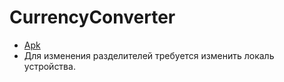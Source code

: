 # CurrencyConverter

* [Apk](https://github.com/Alesh17/CurrencyConverter/blob/master/apk/app.apk?raw=true)
* Для изменения разделителей требуется изменить локаль устройства.

